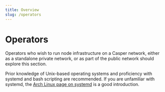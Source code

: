 ```yaml
---
title: Overview
slug: /operators
---
```


# Operators

Operators who wish to run node infrastructure on a Casper network, either as a standalone private network, or as part of the public network should explore this section.

Prior knowledge of Unix-based operating systems and proficiency with systemd and bash scripting are recommended. If you are unfamiliar with systemd, the [Arch Linux page on systemd](https://wiki.archlinux.org/title/systemd) is a good introduction.